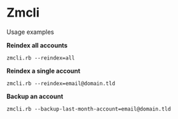 # Zmcli

Usage examples

**Reindex all accounts**
````
zmcli.rb --reindex=all
````
**Reindex a single account**

````
zmcli.rb --reindex=email@domain.tld
````

**Backup an account**

````
zmcli.rb --backup-last-month-account=email@domain.tld
````

